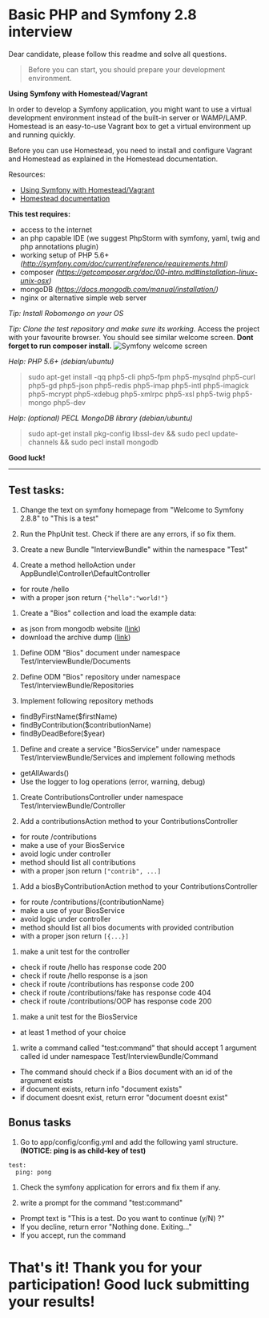 # Basic PHP and Symfony 2.8 interview

Dear candidate, please follow this readme and solve all questions.

> Before you can start, you should prepare your development environment.

**Using Symfony with Homestead/Vagrant**

In order to develop a Symfony application, you might want to use a virtual development environment instead of the built-in server or WAMP/LAMP. Homestead is an easy-to-use Vagrant box to get a virtual environment up and running quickly.

Before you can use Homestead, you need to install and configure Vagrant and Homestead as explained in the Homestead documentation.

Resources:
- [Using Symfony with Homestead/Vagrant](http://symfony.com/doc/current/cookbook/workflow/homestead.html)
- [Homestead documentation](http://laravel.com/docs/homestead#installation-and-setup)


**This test requires:**
- access to the internet
- an php capable IDE (we suggest PhpStorm with symfony, yaml, twig and php annotations plugin)
- working setup of PHP 5.6+ *(http://symfony.com/doc/current/reference/requirements.html)*
- composer *(https://getcomposer.org/doc/00-intro.md#installation-linux-unix-osx)*
- mongoDB *(https://docs.mongodb.com/manual/installation/)*
- nginx or alternative simple web server

*Tip: Install Robomongo on your OS*

*Tip: Clone the test repository and make sure its working.*
Access the project with your favourite browser. You should see similar welcome screen. **Dont forget to run composer install.**
![Symfony welcome screen](https://raw.githubusercontent.com/OskHa/php_interview_test/master/symfony_screenshot.png)

*Help: PHP 5.6+ (debian/ubuntu)*
> sudo apt-get install -qq php5-cli php5-fpm php5-mysqlnd php5-curl php5-gd php5-json php5-redis php5-imap php5-intl php5-imagick php5-mcrypt php5-xdebug php5-xmlrpc php5-xsl php5-twig php5-mongo php5-dev

*Help: (optional) PECL MongoDB library (debian/ubuntu)*
> sudo apt-get install pkg-config libssl-dev && sudo pecl update-channels && sudo pecl install mongodb

**Good luck!**


--------


## Test tasks:

1. Change the text on symfony homepage from "Welcome to Symfony 2.8.8" to "This is a test"

1. Run the PhpUnit test. Check if there are any errors, if so fix them.

1. Create a new Bundle "InterviewBundle" within the namespace "Test"

1. Create a method helloAction under AppBundle\Controller\DefaultController
  * for route /hello
  * with a proper json return `{"hello":"world!"}`

1. Create a "Bios" collection and load the example data:
  * as json from mongodb website ([link](https://docs.mongodb.com/manual/reference/bios-example-collection/))
  * download the archive dump ([link](https://raw.githubusercontent.com/OskHa/php_interview_test/master/symfony_mongodb_example.archive))

1. Define ODM "Bios" document under namespace Test/InterviewBundle/Documents

1. Define ODM "Bios" repository under namespace Test/InterviewBundle/Repositories

1. Implement following repository methods
  * findByFirstName($firstName)
  * findByContribution($contributionName)
  * findByDeadBefore($year)

1. Define and create a service "BiosService" under namespace Test/InterviewBundle/Services and implement following methods
  * getAllAwards()
  * Use the logger to log operations (error, warning, debug)

1. Create ContributionsController under namespace Test/InterviewBundle/Controller

1. Add a contributionsAction method to your ContributionsController
  * for route /contributions
  * make a use of your BiosService
  * avoid logic under controller
  * method should list all contributions
  * with a proper json return `["contrib", ...]`

1. Add a biosByContributionAction method to your ContributionsController
  * for route /contributions/{contributionName}
  * make a use of your BiosService
  * avoid logic under controller
  * method should list all bios documents with provided contribution
  * with a proper json return `[{...}]`

1. make a unit test for the controller
  * check if route /hello has response code 200
  * check if route /hello response is a json
  * check if route /contributions has response code 200
  * check if route /contributions/fake has response code 404
  * check if route /contributions/OOP has response code 200
  
1. make a unit test for the BiosService
  * at least 1 method of your choice

1. write a command called "test:command" that should accept 1 argument called id under namespace Test/InterviewBundle/Command
  * The command should check if a Bios document with an id of the argument exists
  * if document exists, return info "document exists"
  * if document doesnt exist, return error "document doesnt exist"


## Bonus tasks

1. Go to app/config/config.yml and add the following yaml structure. **(NOTICE: ping is as child-key of test)**
```
test:
  ping: pong
```

1. Check the symfony application for errors and fix them if any.

1. write a prompt for the command "test:command"
  * Prompt text is "This is a test. Do you want to continue (y/N) ?"
  * If you decline, return error "Nothing done. Exiting..."
  * If you accept, run the command


# That's it! Thank you for your participation! Good luck submitting your results!